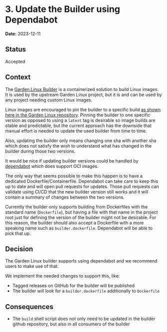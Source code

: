 # 3. Update the Builder using Dependabot

**Date:** 2023-12-11

## Status

Accepted

## Context

The [Garden Linux Builder](https://github.com/gardenlinux/builder) is a containerized solution to build Linux images.
It is used by the upstream Garden Linux project, but it is and can be used by any project needing custom Linux images.

Linux images are encouraged to pin the builder to a specific build [as shown here in the Garden Linux repository](https://github.com/gardenlinux/gardenlinux/blob/f4a389e88feb15e78b5529831d3cf3cd8978fc20/build#L6).
Pinning the builder to one specific version as opposed to using a `latest` tag is desirable so image builds are stable and predictable, but the current approach has the downside that manual effort is needed to update the used builder from time to time.

Also, updating the builder only means changing one sha with another sha which does not satisfy the wish to understand what has changed in the builder during those two versions.

It would be nice if updating builder versions could be handled by [dependabot](https://docs.github.com/en/code-security/dependabot) which does support OCI images.

The only way that seems possible to make this happen is to have a dedicated Dockerfile/Containerfile.
Dependabot can take care to keep this up to date and will open pull requests for updates.
Those pull requests can validate using CI/CD that the new builder version still works and it will contain a summary of changes between the two versions.

Currently the builder only supports building from Dockerfiles with the standard name (`Dockerfile`), but having a file with that name in the project root just for defining the version of the builder might not be desirable.
For this reason, the builder should also accept a Dockerfile with a more speaking name such as `builder.dockerfile`.
Dependabot will be able to pick that up.

## Decision

The Garden Linux builder supports using dependabot and we recommend users to make use of that.

We implement the needed changes to support this, like:

- Tagged releases on GitHub for the builder will be published
- The builder will look for a `builder.dockerfile` additionally to `Dockerfile`

## Consequences

- The `build` shell script does not only need to be updated in the builder github repository, but also in all consumers of the builder
